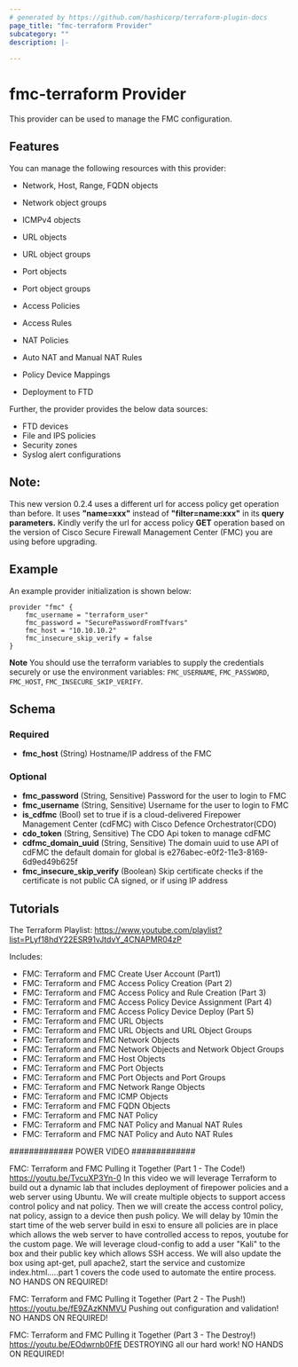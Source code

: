 ```yaml
---
# generated by https://github.com/hashicorp/terraform-plugin-docs
page_title: "fmc-terraform Provider"
subcategory: ""
description: |-
  
---
```


# fmc-terraform Provider

This provider can be used to manage the FMC configuration.

## Features

You can manage the following resources with this provider:

- Network, Host, Range, FQDN objects
- Network object groups
- ICMPv4 objects
- URL objects
- URL object groups
- Port objects
- Port object groups

- Access Policies
- Access Rules
- NAT Policies
- Auto NAT and Manual NAT Rules

- Policy Device Mappings
- Deployment to FTD

Further, the provider provides the below data sources:

- FTD devices
- File and IPS policies
- Security zones
- Syslog alert configurations

## Note:
This new version 0.2.4 uses a different url for access policy get operation than before. It uses **"name=xxx"** instead of **"filter=name:xxx"** in its **query parameters.**
Kindly verify the url for access policy **GET** operation based on the version of Cisco Secure Firewall Management Center (FMC) you are using before upgrading.

## Example

An example provider initialization is shown below:

```hcl
provider "fmc" {
    fmc_username = "terraform_user"
    fmc_password = "SecurePasswordFromTfvars"
    fmc_host = "10.10.10.2"
    fmc_insecure_skip_verify = false
}
```

**Note** You should use the terraform variables to supply the credentials securely or use the environment variables: `FMC_USERNAME`, `FMC_PASSWORD`, `FMC_HOST`, `FMC_INSECURE_SKIP_VERIFY`.

<!-- schema generated by tfplugindocs -->
## Schema

### Required

- **fmc_host** (String) Hostname/IP address of the FMC

### Optional

- **fmc_password** (String, Sensitive) Password for the user to login to FMC
- **fmc_username** (String, Sensitive) Username for the user to login to FMC
- **is_cdfmc** (Bool) set to true if is a cloud-delivered Firepower Management Center (cdFMC) with Cisco Defence Orchestrator(CDO)
- **cdo_token** (String, Sensitive) The CDO Api token to manage cdFMC
- **cdfmc_domain_uuid** (String, Sensitive) The domain uuid to use API of cdFMC the default domain for global is e276abec-e0f2-11e3-8169-6d9ed49b625f
- **fmc_insecure_skip_verify** (Boolean) Skip certificate checks if the certificate is not public CA signed, or if using IP address

## Tutorials

The Terraform Playlist: https://www.youtube.com/playlist?list=PLyf18hdY22ESR91vJtdvY_4CNAPMR04zP 

Includes: 
- FMC: Terraform and FMC Create User Account (Part1)
- FMC: Terraform and FMC Access Policy Creation (Part 2)
- FMC: Terraform and FMC Access Policy and Rule Creation (Part 3)
- FMC: Terraform and FMC Access Policy Device Assignment (Part 4)
- FMC: Terraform and FMC Access Policy Device Deploy (Part 5)
- FMC: Terraform and FMC URL Objects
- FMC: Terraform and FMC URL Objects and URL Object Groups
- FMC: Terraform and FMC Network Objects
- FMC: Terraform and FMC Network Objects and Network Object Groups
- FMC: Terraform and FMC Host Objects
- FMC: Terraform and FMC Port Objects 
- FMC: Terraform and FMC Port Objects and Port Groups
- FMC: Terraform and FMC Network Range Objects
- FMC: Terraform and FMC ICMP Objects
- FMC: Terraform and FMC FQDN Objects
- FMC: Terraform and FMC NAT Policy
- FMC: Terraform and FMC NAT Policy and Manual NAT Rules 
- FMC: Terraform and FMC NAT Policy and Auto NAT Rules

############# POWER VIDEO #############

FMC: Terraform and FMC Pulling it Together (Part 1 - The Code!) https://youtu.be/TvcuXP3Yn-0 
In this video we will leverage Terraform to build out a dynamic lab that includes deployment of firepower policies and a web server using Ubuntu. We will create multiple objects to support access control policy and nat policy. Then we will create the access control policy, nat policy, assign to a device then push policy. We will delay by 10min the start time of the web server build in esxi to ensure all policies are in place which allows the web server to have controlled access to repos, youtube for the custom page. We will leverage cloud-config to add a user "Kali" to the box and their public key which allows SSH access. We will also update the box using apt-get, pull apache2, start the service and customize index.html.....part 1 covers the code used to automate the entire process. NO HANDS ON REQUIRED! 

FMC: Terraform and FMC Pulling it Together (Part 2 - The Push!) https://youtu.be/fE9ZAzKNMVU 
Pushing out configuration and validation! NO HANDS ON REQUIRED! 


FMC: Terraform and FMC Pulling it Together (Part 3 - The Destroy!) https://youtu.be/EOdwrnb0FfE 
DESTROYING all our hard work! NO HANDS ON REQUIRED!
